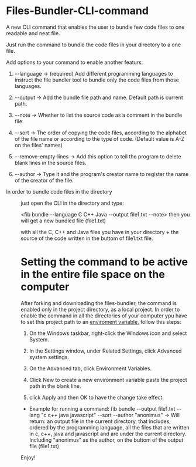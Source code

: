 # Files-Bundler-CLI-command
A new CLI command that enables the user to bundle few code files to one readable and neat file.

Just run the command  <fib bundle> to bundle the code files in your directory to a one file.

Add options to your command to enable another featurs:


1.  --language -> (required) Add different programming languages to instruct the file bundler tool to bundle only the code files from those languages. 

2.  --output -> Add the bundle file path and name. Default path is current path.

3.  --note -> Whether to list the source code as a comment in the bundle file.

4.  --sort -> The order of copying the code files, according to the alphabet of the file name or according to the type of code. (Default value is A-Z on the files' names)

5.  --remove-empty-lines -> Add this option to tell the program to delete blank lines in the source files.

6.  --author -> Type it and the program's creator name to register the name of the creator of the file.

In order to bundle code files in the directory <dir> just open the CLI in the directory and type: 

<fib bundle --language C C++ Java --output file1.txt --note> then you will get a new bundled file (file1.txt) 

with all the C, C++ and Java files you have in your directory + the source of the code written in the buttom of file1.txt file.


# Setting the command to be active in the entire file space on the computer
After forking and downloading the files-bundler, the command is enabled only in the project directory, as a local project.
In order to enable the command in all the directories of your computer ypu have to set this project path to an [enviroment variable]([url](https://www.c-sharpcorner.com/article/how-to-addedit-path-environment-variable-in-windows-11/)https://www.c-sharpcorner.com/article/how-to-addedit-path-environment-variable-in-windows-11/), follow this steps:
1. On the Windows taskbar, right-click the Windows icon and select System.

2. In the Settings window, under Related Settings, click Advanced system settings.

3. On the Advanced tab, click Environment Variables.

4. Click New to create a new environment variable paste the project path in the blank line.
   
5. click Apply and then OK to have the change take effect.

- Example for running a command:
  fib bundle --output file1.txt --lang "c c++ java javascript" --sort --author "anonimus"
  -> Will return:
     an output file in the current directory, that includes, ordered by the programming language,
     all the files that are written in c, c++, java and javascript and are under the current directory.
     Including "anonimus" as the author, on the buttom of the output file (file1.txt)


Enjoy!
